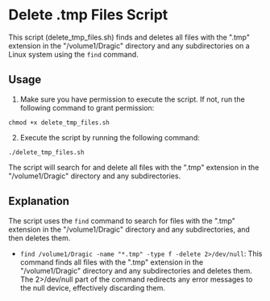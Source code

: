 # Delete .tmp Files Script

This script (delete_tmp_files.sh) finds and deletes all files with the ".tmp" extension in the "/volume1/Dragic" directory and any subdirectories on a Linux system using the `find` command.

## Usage
1. Make sure you have permission to execute the script. If not, run the following command to grant permission:

```console
chmod +x delete_tmp_files.sh
```

2. Execute the script by running the following command:

```console
./delete_tmp_files.sh
```

The script will search for and delete all files with the ".tmp" extension in the "/volume1/Dragic" directory and any subdirectories.

## Explanation

The script uses the `find` command to search for files with the ".tmp" extension in the "/volume1/Dragic" directory and any subdirectories, and then deletes them.

* `find /volume1/Dragic -name "*.tmp" -type f -delete 2>/dev/null`: This command finds all files with the ".tmp" extension in the "/volume1/Dragic" directory and any subdirectories and deletes them. The 2>/dev/null part of the command redirects any error messages to the null device, effectively discarding them.
